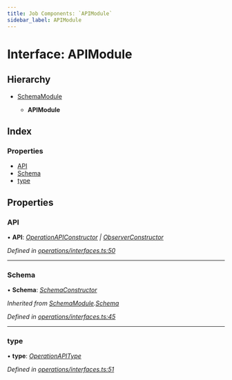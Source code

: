 ```yaml
---
title: Job Components: `APIModule`
sidebar_label: APIModule
---
```


# Interface: APIModule

## Hierarchy

* [SchemaModule](schemamodule.md)

  * **APIModule**

## Index

### Properties

* [API](apimodule.md#api)
* [Schema](apimodule.md#schema)
* [type](apimodule.md#type)

## Properties

###  API

• **API**: *[OperationAPIConstructor](../overview.md#operationapiconstructor) | [ObserverConstructor](../overview.md#observerconstructor)*

*Defined in [operations/interfaces.ts:50](https://github.com/terascope/teraslice/blob/fd211a8bb/packages/job-components/src/operations/interfaces.ts#L50)*

___

###  Schema

• **Schema**: *[SchemaConstructor](../overview.md#schemaconstructor)*

*Inherited from [SchemaModule](schemamodule.md).[Schema](schemamodule.md#schema)*

*Defined in [operations/interfaces.ts:45](https://github.com/terascope/teraslice/blob/fd211a8bb/packages/job-components/src/operations/interfaces.ts#L45)*

___

###  type

• **type**: *[OperationAPIType](../overview.md#operationapitype)*

*Defined in [operations/interfaces.ts:51](https://github.com/terascope/teraslice/blob/fd211a8bb/packages/job-components/src/operations/interfaces.ts#L51)*
